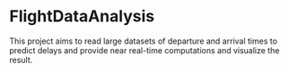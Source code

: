 # FlightDataAnalysis
This project aims to read large datasets of departure and arrival times to predict delays and provide near real-time computations and visualize the result.

